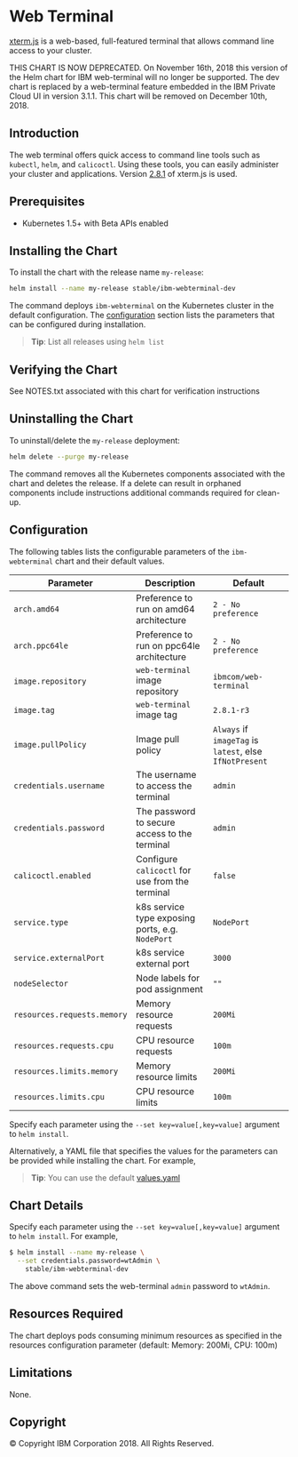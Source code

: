 # Web Terminal

[xterm.js](https://github.com/xtermjs/xterm.js) is a web-based, full-featured terminal that allows command line access to your cluster.

THIS CHART IS NOW DEPRECATED. On November 16th, 2018 this version of the Helm chart for IBM web-terminal will no longer be supported. The dev chart is replaced by a web-terminal feature embedded in the IBM Private Cloud UI in version 3.1.1. This chart will be removed on December 10th, 2018.

## Introduction

The web terminal offers quick access to command line tools such as `kubectl`, `helm`, and `calicoctl`. Using these tools, you can easily administer your cluster and applications.
Version [2.8.1](https://github.com/xtermjs/xterm.js/releases/tag/2.8.1) of xterm.js is used.

## Prerequisites

- Kubernetes 1.5+ with Beta APIs enabled

## Installing the Chart

To install the chart with the release name `my-release`:

```bash
helm install --name my-release stable/ibm-webterminal-dev
```

The command deploys `ibm-webterminal` on the Kubernetes cluster in the default configuration. The [configuration](#configuration) section lists the parameters that can be configured during installation.

> **Tip**: List all releases using `helm list`

## Verifying the Chart

See NOTES.txt associated with this chart for verification instructions

## Uninstalling the Chart

To uninstall/delete the `my-release` deployment:

```bash
helm delete --purge my-release
```

The command removes all the Kubernetes components associated with the chart and deletes the release.  If a delete can result in orphaned components include instructions additional commands required for clean-up.

## Configuration

The following tables lists the configurable parameters of the `ibm-webterminal` chart and their default values.

| Parameter                        | Description                                           | Default                                                   |
| -------------------------------- | ----------------------------------------------------- | --------------------------------------------------------- |
| `arch.amd64`                     | Preference to run on amd64 architecture               | `2 - No preference`                                       |
| `arch.ppc64le`                   | Preference to run on ppc64le architecture             | `2 - No preference`                                       |
| `image.repository`               | `web-terminal` image repository                       | `ibmcom/web-terminal`                                     |
| `image.tag`                      | `web-terminal` image tag                              | `2.8.1-r3`                                                |
| `image.pullPolicy`               | Image pull policy                                     | `Always` if `imageTag` is `latest`, else `IfNotPresent`   |
| `credentials.username`           | The username to access the terminal                   | `admin`                                                   |
| `credentials.password`           | The password to secure access to the terminal         | `admin`                                                   |
| `calicoctl.enabled`              | Configure `calicoctl` for use from the terminal       | `false`                                                   |
| `service.type`                   | k8s service type exposing ports, e.g. `NodePort`      | `NodePort`                                                |
| `service.externalPort`           | k8s service external port                             | `3000`                                                    |
| `nodeSelector`                   | Node labels for pod assignment                        | `""`                                                      |
| `resources.requests.memory`      | Memory resource requests                              | `200Mi`                                                   |
| `resources.requests.cpu`         | CPU resource requests                                 | `100m`                                                    |
| `resources.limits.memory`        | Memory resource limits                                | `200Mi`                                                   |
| `resources.limits.cpu`           | CPU resource limits                                   | `100m`                                                    |

Specify each parameter using the `--set key=value[,key=value]` argument to `helm install`.

Alternatively, a YAML file that specifies the values for the parameters can be provided while installing the chart. For example,

> **Tip**: You can use the default [values.yaml](values.yaml)


## Chart Details

Specify each parameter using the `--set key=value[,key=value]` argument to `helm install`. For example,

```bash
$ helm install --name my-release \
  --set credentials.password=wtAdmin \
    stable/ibm-webterminal-dev
```

The above command sets the web-terminal `admin` password to `wtAdmin`.

## Resources Required

The chart deploys pods consuming minimum resources as specified in the resources configuration parameter (default: Memory: 200Mi, CPU: 100m)

## Limitations

None.

## Copyright

© Copyright IBM Corporation 2018. All Rights Reserved.
